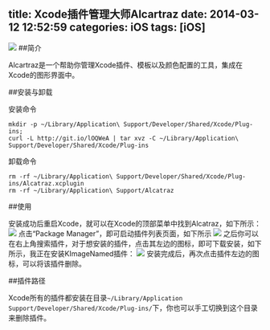 title: Xcode插件管理大师Alcartraz
date: 2014-03-12 12:52:59
categories: iOS
tags: [iOS]
---
![](https:github.com/zt1991616/blog/raw/master/Image/14031201.jpg)
##简介

Alcartraz是一个帮助你管理Xcode插件、模板以及颜色配置的工具，集成在Xcode的图形界面中。

##安装与卸载

安装命令
```
mkdir -p ~/Library/Application\ Support/Developer/Shared/Xcode/Plug-ins;
curl -L http://git.io/lOQWeA | tar xvz -C ~/Library/Application\ Support/Developer/Shared/Xcode/Plug-ins
```
卸载命令
```
rm -rf ~/Library/Application\ Support/Developer/Shared/Xcode/Plug-ins/Alcatraz.xcplugin
rm -rf ~/Library/Application\ Support/Alcatraz
```

##使用

安装成功后重启Xcode，就可以在Xcode的顶部菜单中找到Alcatraz，如下所示：
![](https:github.com/zt1991616/blog/raw/master/Image/14031202.png)
点击“Package Manager”，即可启动插件列表页面，如下所示
![](https://github.com/zt1991616/blog/raw/master/Image/14031203.png)
之后你可以在右上角搜索插件，对于想安装的插件，点击其左边的图标，即可下载安装，如下所示，我正在安装KImageNamed插件：
![](https://github.com/zt1991616/blog/raw/master/Image/14031204.png)
安装完成后，再次点击插件左边的图标，可以将该插件删除。

##插件路径

Xcode所有的插件都安装在目录`~/Library/Application Support/Developer/Shared/Xcode/Plug-ins/`下，你也可以手工切换到这个目录来删除插件。